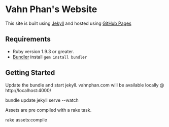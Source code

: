 # Vahn Phan's Website

This site is built using [Jekyll](http://jekyllrb.com/) and hosted using [GitHub Pages](http://pages.github.com/)


## Requirements

  * Ruby version 1.9.3 or greater.
  * [Bundler](http://bundler.io/) install `gem install bundler`

## Getting Started

Update the bundle and start jekyll. vahnphan.com will be available locally @ http://localhost:4000/

  bundle update
  jekyll serve --watch


Assets are pre compiled with a rake task.

  rake assets:compile

